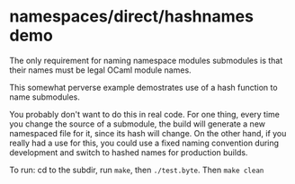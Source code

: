 # namespaces/direct/hashnames demo

The only requirement for naming namespace modules submodules is that
their names must be legal OCaml module names.

This somewhat perverse example demostrates use of a hash function to
name submodules.

You probably don't want to do this in real code. For one thing, every
time you change the source of a submodule, the build will generate a
new namespaced file for it, since its hash will change. On the other
hand, if you really had a use for this, you could use a fixed naming
convention during development and switch to hashed names for
production builds.

To run: cd to the subdir, run `make`, then `./test.byte`.  Then `make clean`
